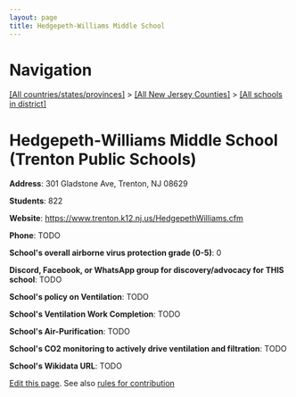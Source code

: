 ```yaml
---
layout: page
title: Hedgepeth-Williams Middle School
---
```

# Navigation

[[All countries/states/provinces]](../../..) > [[All New Jersey Counties]](../..) > [[All schools in district]](..)

# Hedgepeth-Williams Middle School (Trenton Public Schools)

**Address**: 301 Gladstone Ave, Trenton, NJ 08629

**Students**: 822

**Website**: <https://www.trenton.k12.nj.us/HedgepethWilliams.cfm>

**Phone**: TODO

**School's overall airborne virus protection grade (0-5)**: 0

**Discord, Facebook, or WhatsApp group for discovery/advocacy for THIS school**: TODO

**School's policy on Ventilation**: TODO

**School's Ventilation Work Completion**: TODO

**School's Air-Purification**: TODO

**School's CO2 monitoring to actively drive ventilation and filtration**: TODO

**School's Wikidata URL**: TODO


[Edit this page](https://github.com/ventilate-schools/NJ/edit/main/./Mercer/Trenton_Public_Schools/Hedgepeth-Williams_Middle_School.md). See also [rules for contribution](../../../contribution-rules/)